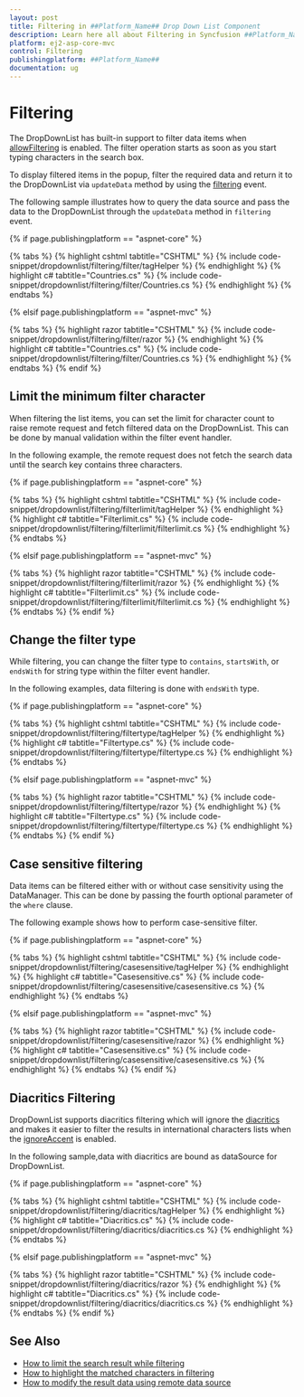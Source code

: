 ```yaml
---
layout: post
title: Filtering in ##Platform_Name## Drop Down List Component
description: Learn here all about Filtering in Syncfusion ##Platform_Name## Drop Down List component and more.
platform: ej2-asp-core-mvc
control: Filtering
publishingplatform: ##Platform_Name##
documentation: ug
---
```



# Filtering

The DropDownList has built-in support to filter data items when [allowFiltering](https://help.syncfusion.com/cr/cref_files/aspnetcore-js2/Syncfusion.EJ2~Syncfusion.EJ2.DropDowns.DropDownListBuilder~AllowFiltering.html) is enabled. The filter
operation starts as soon as you start typing characters in the search box.

To display filtered items in the popup, filter the required data and return it to the DropDownList
via `updateData` method by using the [filtering](https://help.syncfusion.com/cr/cref_files/aspnetcore-js2/Syncfusion.EJ2~Syncfusion.EJ2.DropDowns.DropDownListBuilder~Filtering.html) event.

The following sample illustrates how to query the data source and pass the data to the DropDownList
through the `updateData` method in `filtering` event.

{% if page.publishingplatform == "aspnet-core" %}

{% tabs %}
{% highlight cshtml tabtitle="CSHTML" %}
{% include code-snippet/dropdownlist/filtering/filter/tagHelper %}
{% endhighlight %}
{% highlight c# tabtitle="Countries.cs" %}
{% include code-snippet/dropdownlist/filtering/filter/Countries.cs %}
{% endhighlight %}
{% endtabs %}

{% elsif page.publishingplatform == "aspnet-mvc" %}

{% tabs %}
{% highlight razor tabtitle="CSHTML" %}
{% include code-snippet/dropdownlist/filtering/filter/razor %}
{% endhighlight %}
{% highlight c# tabtitle="Countries.cs" %}
{% include code-snippet/dropdownlist/filtering/filter/Countries.cs %}
{% endhighlight %}
{% endtabs %}
{% endif %}



## Limit the minimum filter character

When filtering the list items, you can set the limit for character count to raise remote request and fetch
filtered data on the DropDownList. This can be done by manual validation within the filter event handler.

In the following example, the remote request does not fetch the search data until the search key contains three characters.

{% if page.publishingplatform == "aspnet-core" %}

{% tabs %}
{% highlight cshtml tabtitle="CSHTML" %}
{% include code-snippet/dropdownlist/filtering/filterlimit/tagHelper %}
{% endhighlight %}
{% highlight c# tabtitle="Filterlimit.cs" %}
{% include code-snippet/dropdownlist/filtering/filterlimit/filterlimit.cs %}
{% endhighlight %}
{% endtabs %}

{% elsif page.publishingplatform == "aspnet-mvc" %}

{% tabs %}
{% highlight razor tabtitle="CSHTML" %}
{% include code-snippet/dropdownlist/filtering/filterlimit/razor %}
{% endhighlight %}
{% highlight c# tabtitle="Filterlimit.cs" %}
{% include code-snippet/dropdownlist/filtering/filterlimit/filterlimit.cs %}
{% endhighlight %}
{% endtabs %}
{% endif %}



## Change the filter type

While filtering, you can change the filter type to `contains`,
`startsWith`, or `endsWith` for string type within the filter event handler.

In the following examples, data filtering is done with `endsWith` type.

{% if page.publishingplatform == "aspnet-core" %}

{% tabs %}
{% highlight cshtml tabtitle="CSHTML" %}
{% include code-snippet/dropdownlist/filtering/filtertype/tagHelper %}
{% endhighlight %}
{% highlight c# tabtitle="Filtertype.cs" %}
{% include code-snippet/dropdownlist/filtering/filtertype/filtertype.cs %}
{% endhighlight %}
{% endtabs %}

{% elsif page.publishingplatform == "aspnet-mvc" %}

{% tabs %}
{% highlight razor tabtitle="CSHTML" %}
{% include code-snippet/dropdownlist/filtering/filtertype/razor %}
{% endhighlight %}
{% highlight c# tabtitle="Filtertype.cs" %}
{% include code-snippet/dropdownlist/filtering/filtertype/filtertype.cs %}
{% endhighlight %}
{% endtabs %}
{% endif %}



## Case sensitive filtering

Data items can be filtered either with or without case sensitivity using the DataManager. This can be done
by passing the fourth optional parameter of the `where` clause.

The following example shows how to perform case-sensitive filter.

{% if page.publishingplatform == "aspnet-core" %}

{% tabs %}
{% highlight cshtml tabtitle="CSHTML" %}
{% include code-snippet/dropdownlist/filtering/casesensitive/tagHelper %}
{% endhighlight %}
{% highlight c# tabtitle="Casesensitive.cs" %}
{% include code-snippet/dropdownlist/filtering/casesensitive/casesensitive.cs %}
{% endhighlight %}
{% endtabs %}

{% elsif page.publishingplatform == "aspnet-mvc" %}

{% tabs %}
{% highlight razor tabtitle="CSHTML" %}
{% include code-snippet/dropdownlist/filtering/casesensitive/razor %}
{% endhighlight %}
{% highlight c# tabtitle="Casesensitive.cs" %}
{% include code-snippet/dropdownlist/filtering/casesensitive/casesensitive.cs %}
{% endhighlight %}
{% endtabs %}
{% endif %}



## Diacritics Filtering

DropDownList supports diacritics filtering which will ignore the [diacritics](https://en.wikipedia.org/wiki/Diacritic) and
makes it easier to filter the results in international characters lists
when the [ignoreAccent](https://help.syncfusion.com/cr/cref_files/aspnetcore-js2/Syncfusion.EJ2~Syncfusion.EJ2.DropDowns.DropDownListBuilder~IgnoreAccent.html) is enabled.

In the following sample,data with diacritics are bound as dataSource for DropDownList.

{% if page.publishingplatform == "aspnet-core" %}

{% tabs %}
{% highlight cshtml tabtitle="CSHTML" %}
{% include code-snippet/dropdownlist/filtering/diacritics/tagHelper %}
{% endhighlight %}
{% highlight c# tabtitle="Diacritics.cs" %}
{% include code-snippet/dropdownlist/filtering/diacritics/diacritics.cs %}
{% endhighlight %}
{% endtabs %}

{% elsif page.publishingplatform == "aspnet-mvc" %}

{% tabs %}
{% highlight razor tabtitle="CSHTML" %}
{% include code-snippet/dropdownlist/filtering/diacritics/razor %}
{% endhighlight %}
{% highlight c# tabtitle="Diacritics.cs" %}
{% include code-snippet/dropdownlist/filtering/diacritics/diacritics.cs %}
{% endhighlight %}
{% endtabs %}
{% endif %}



## See Also

* [How to limit the search result while filtering](./how-to/search-on-filtering/)
* [How to highlight the matched characters in filtering](./how-to/highlight-filtering/)
* [How to modify the result data using remote data source](./how-to/modify-data/)